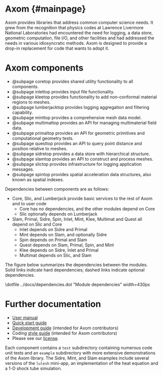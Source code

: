 Axom {#mainpage}
================

Axom provides libraries that address common computer science needs.  It grew from the recognition that physics codes at Lawrence Livermore National Laboratories had encountered the need for logging, a data store, geometric computation, file I/O, and other facilities and had addressed the needs in various idiosyncratic methods.  Axom is designed to provide a drop-in replacement for code that wants to adopt it.

# Axom components

* @subpage coretop provides shared utility functionality to all components.
* @subpage inlettop provides input file functionality.
* @subpage kleetop provides functionality to add non-conformal material regions to meshes.
* @subpage lumberjacktop provides logging aggregation and filtering capability.
* @subpage minttop provides a comprehensive mesh data model.
* @subpage multimattop provides an API for managing multimaterial field data.
* @subpage primaltop provides an API for geometric primitives and computational geometry tests.
* @subpage questtop provides an API to query point distance and position relative to meshes.
* @subpage sidretop provides a data store with hierarchical structure.
* @subpage slamtop provides an API to construct and process meshes.
* @subpage slictop provides infrastructure for logging application messages.
* @subpage spintop provides spatial acceleration data structures, also known as spatial indexes.

Dependencies between components are as follows:
- Core, Slic, and Lumberjack provide basic services to the rest of Axom and to user code 
  - Core has no dependencies, and the other modules depend on Core
  - Slic optionally depends on Lumberjack
- Slam, Primal, Sidre, Spin, Inlet, Mint, Klee, Multimat and Quest all depend on Slic and Core
  - Inlet depends on Sidre and Primal
  - Mint depends on Slam, and optionally Sidre
  - Spin depends on Primal and Slam
  - Quest depends on Slam, Primal, Spin, and Mint
  - Klee depends on Sidre, Inlet and Primal
  - Multimat depends on Slic, and Slam

The figure below summarizes the dependencies between the modules.  Solid links
indicate hard dependencies; dashed links indicate optional dependencies.

\dotfile ../docs/dependencies.dot "Module dependencies" width=430px


# Further documentation

- [User manual](../../index.html)
- [Quick start guide](../../docs/sphinx/quickstart_guide/index.html)
- [Development guide](../../docs/sphinx/dev_guide/index.html) (intended for Axom contributors)
- Coding [style guide](../../docs/sphinx/coding_guide/index.html) (intended for Axom contributors)
- Please see our [license](../../docs/licenses.html).

Each component contains a `test` subdirectory containing numerous code unit tests and an `example` subdirectory with more extensive demonstrations of the Axom library.  The Sidre, Mint, and Slam examples include several versions of the `lulesh` mini-app,  an implementation of the heat equation and a 1-D shock tube simulation.
